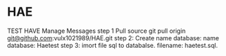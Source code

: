# HAE
TEST HAVE Manage Messages
step 1 Pull source
git pull origin git@github.com:vulx1021989/HAE.git
step 2: Create name database: 
  name database: Haetest
step 3: imort file sql to databalse.
  filename: haetest.sql.
  
  
